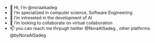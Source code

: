 - 👋 Hi, I’m @noraalsadeg
- 👀 I’m specialized in computer science, Software Engineering
- 🌱 I’m intreseted in the development of AI
- 💞️ I’m looking to collaborate on virtual collaboration
- 📫 you can reach me thrpugh twitter @NoraAlSadeg , other platforms @byNoraAlSadeg

<!---
noraalsadeg/noraalsadeg is a ✨ special ✨ repository because its `README.md` (this file) appears on your GitHub profile.
You can click the Preview link to take a look at your changes.
--->
